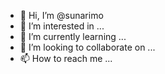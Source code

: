 - 👋 Hi, I’m @sunarimo
- 👀 I’m interested in ...
- 🌱 I’m currently learning ...
- 💞️ I’m looking to collaborate on ...
- 📫 How to reach me ...

<!---
sunarimo/sunarimo is a ✨ special ✨ repository because its `README.md` (this file) appears on your GitHub profile.
You can click the Preview link to take a look at your changes.
--->
